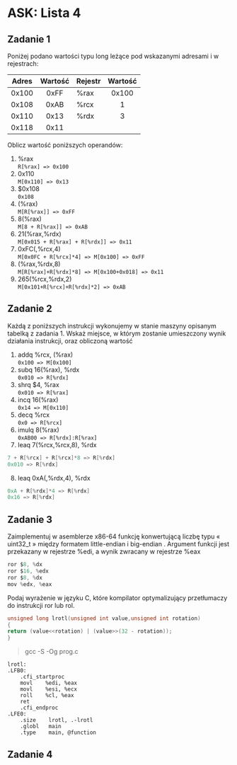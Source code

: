 # ASK: Lista 4

## Zadanie 1
Poniżej podano wartości typu long leżące pod wskazanymi adresami i w rejestrach:

| Adres | Wartość | Rejestr | Wartość |
| ----- | :-----: | ------- | :-----: |
| 0x100 | 0xFF    | %rax    | 0x100   |
| 0x108 | 0xAB    | %rcx    | 1       |
| 0x110 | 0x13    | %rdx    | 3       |
| 0x118 | 0x11    |

Oblicz wartość poniższych operandów:

1. %rax  
 `R[%rax] => 0x100`
2. 0x110  
 `M[0x110] => 0x13`
3. $0x108  
 `0x108`
4. (%rax)  
 `M[R[%rax]] => 0xFF`
5. 8(%rax)  
 `M[8 + R[%rax]] => 0xAB`
6. 21(%rax,%rdx)  
 `M[0x015 + R[%rax] + R[%rdx]] => 0x11`
7. 0xFC(,%rcx,4)  
 `M[0x0FC + R[%rcx]*4] => M[0x100] => 0xFF`
8. (%rax,%rdx,8)  
 `M[R[%rax]+R[%rdx]*8] => M[0x100+0x018] => 0x11`
9. 265(%rcx,%rdx,2)  
 `M[0x101+R[%rcx]+R[%rdx]*2] => 0xAB`

## Zadanie 2
Każdą z poniższych instrukcji wykonujemy w stanie maszyny opisanym tabelką z zadania 1.
Wskaż miejsce, w którym zostanie umieszczony wynik działania instrukcji, oraz obliczoną wartość

1. addq %rcx, (%rax)  
 `0x100 => M[0x100]`
2. subq 16(%rax), %rdx  
 `0x010 => R[%rdx]`
3. shrq $4, %rax  
 `0x010 => R[%rax]`
4. incq 16(%rax)  
 `0x14 => M[0x110]`
5. decq %rcx  
 `0x0 => R[%rcx]`
6. imulq 8(%rax)  
 `0xAB00 => R[%rdx]:R[%rax]`
7. leaq 7(%rcx,%rcx,8), %rdx

 ```C
 7 + R[%rcx] + R[%rcx]*8 => R[%rdx]
 0x010 => R[%rdx]
 ```

8. leaq 0xA(,%rdx,4), %rdx  

 ```C
 0xA + R[%rdx]*4 => R[%rdx]
 0x16 => R[%rdx]
 ```

## Zadanie 3
Zaimplementuj w asemblerze x86-64 funkcję konwertującą liczbę typu « uint32_t » między formatem little-endian i big-endian . Argument funkcji jest przekazany w rejestrze %edi, a wynik zwracany w rejestrze %eax

```C
ror $8, %dx
ror $16, %edx
ror $8, %dx
mov %edx, %eax
```

Podaj wyrażenie w języku C, które kompilator optymalizujący przetłumaczy do instrukcji ror lub rol.

```C
unsigned long lrotl(unsigned int value,unsigned int rotation)
{
return (value<<rotation) | (value>>(32 - rotation));
}
```

>gcc -S -Og prog.c

```assembly
lrotl:
.LFB0:
    .cfi_startproc
    movl    %edi, %eax
    movl    %esi, %ecx
    roll    %cl, %eax
    ret
    .cfi_endproc
.LFE0:
    .size    lrotl, .-lrotl
    .globl   main
    .type    main, @function
```

## Zadanie 4
